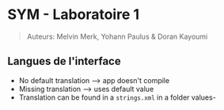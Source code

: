 # SYM - Laboratoire 1

> Auteurs: Melvin Merk, Yohann Paulus & Doran Kayoumi

## Langues de l'interface

* No default translation --> app doesn't compile
* Missing translation --> uses default value
* Translation can be found in a `strings.xml` in a folder values-<translation-code>